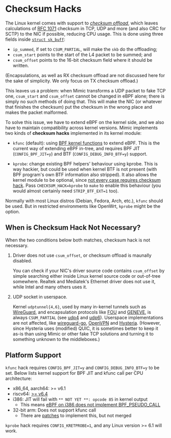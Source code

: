# Checksum Hacks

The Linux kernel comes with support to [*checksum offload*](https://www.kernel.org/doc/html/v6.12/networking/checksum-offloads.html), which leaves calculations of [RFC 1071](https://datatracker.ietf.org/doc/html/rfc1071) checksum in TCP, UDP and more (and also CRC for SCTP) to the NIC if possible, reducing CPU usage. This is done using three fields inside [`struct sk_buff`](https://github.com/torvalds/linux/blob/b86545e02e8c22fb89218f29d381fa8e8b91d815/include/linux/skbuff.h#L867):

- `ip_summed`, if set to `CSUM_PARTIAL`, will make the `skb` do the offloading;
- `csum_start` points to the start of the L4 packet to be summed; and
- `csum_offset` points to the 16-bit checksum field where it should be written.

(Encapsulations, as well as RX checksum offload are not discussed here for the sake of simplicity. We only focus on TX checksum offload.)

This leaves us a problem: when Mimic transforms a UDP packet to fake TCP one, `csum_start` and `csum_offset` cannot be changed in eBPF alone; there is simply no such methods of doing that. This will make the NIC (or whatever that finishes the checksum) put the checksum in the wrong place and makes the packet malformed.

To solve this issue, we have to extend eBPF on the kernel side, and we also have to maintain compatibility across kernel versions. Mimic implements two kinds of **checksum hacks** implemented in its kernel module:

- `kfunc` (default): using [BPF kernel functions](https://www.kernel.org/doc/html/v6.12/bpf/kfuncs.html) to extend eBPF. This is the current way of extending eBPF in-tree, and requires BPF JIT (`CONFIG_BPF_JIT=y`) and BTF (`CONFIG_DEBUG_INFO_BTF=y`) support.

- `kprobe`: change existing BPF helpers' behaviour using kprobe. This is way hackier, but could be used when kernel BTF is not present (with BPF program's own BTF information also stripped). It also allows the kernel module to be optional, since [not every case requires checksum hack](#when-is-checksum-hack-not-necessary). Pass `CHECKSUM_HACK=kprobe` to `make` to enable this behaviour (you would almost certainly need `STRIP_BTF_EXT=1` too).

Normally with most Linux distros (Debian, Fedora, Arch, etc.), `kfunc` should be used. But in restricted environments like OpenWrt, `kprobe` might be the option.

## When is Checksum Hack Not Necessary?

When the two conditions below both matches, checksum hack is not necessary.

1. Driver does not use `csum_offset`, or checksum offload is maunally disabled.

    You can check if your NIC's driver source code contains `csum_offset` by simple searching either inside Linux kernel source code or out-of-tree somewhere. Realtek and Mediatek's Ethernet driver does not use it, while Intel and many others uses it.

2. UDP socket in userspace.

    Kernel `udptunnel{4,6}`, used by many in-kernel tunnels such as [WireGuard](https://www.wireguard.com/), and encapsulation protocols like [FOU](https://www.man7.org/linux/man-pages/man8/ip-fou.8.html) and [GENEVE](https://github.com/torvalds/linux/blob/master/drivers/net/geneve.c), is always `CSUM_PARTIAL` (see [udp4](https://github.com/torvalds/linux/blob/b86545e02e8c22fb89218f29d381fa8e8b91d815/net/ipv4/udp.c#L1041) and [udp6](https://github.com/torvalds/linux/blob/b86545e02e8c22fb89218f29d381fa8e8b91d815/net/ipv6/ip6_checksum.c#L115)). Userspace implementations are not affected, like [wireguard-go](https://git.zx2c4.com/wireguard-go), [OpenVPN](https://openvpn.net/) and [Hysteria](https://hysteria.network/). (However, since Hysteria uses (modified) QUIC, it is sometimes better to keep it as-is than using Mimic or other fake TCP solutions and turning it to something unknown to the middleboxes.)

## Platform Support

`kfunc` hack requires `CONFIG_BPF_JIT=y` and `CONFIG_DEBUG_INFO_BTF=y` to be set. Below lists kernel support for BPF JIT and kfunc call per CPU architecture:

- x86_64, aarch64: >= v6.1
- riscv64: [>= v6.4](https://github.com/torvalds/linux/commit/d40c3847b485acc3522b62b020f77dcd38ca357f)
- i386: JIT will fail with `** NOT YET **: opcode 85` in kernel output
  - This means [eBPF on i386 does not implement BPF_PSEUDO_CALL](https://github.com/torvalds/linux/blob/786c8248dbd33a5a7a07f7c6e55a7bfc68d2ca48/arch/x86/net/bpf_jit_comp32.c#L2092)
- 32-bit arm: Does not support kfunc call
  - There are [patches](https://lwn.net/ml/linux-kernel/20221126094530.226629-1-yangjihong1@huawei.com/) to implement this, but not merged

`kprobe` hack requires `CONFIG_KRETPROBE=1`, and any Linux version >= 6.1 will work.
